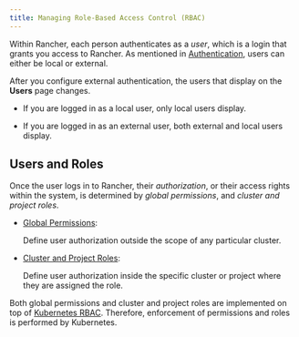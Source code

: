 ```yaml
---
title: Managing Role-Based Access Control (RBAC)
---
```


<head>
  <link rel="canonical" href="https://ranchermanager.docs.rancher.com/pages-for-subheaders/manage-role-based-access-control-rbac"/>
</head>

Within Rancher, each person authenticates as a _user_, which is a login that grants you access to Rancher. As mentioned in [Authentication](../authentication-config/authentication-config.md), users can either be local or external.

After you configure external authentication, the users that display on the **Users** page changes.

- If you are logged in as a local user, only local users display.

- If you are logged in as an external user, both external and local users display.

## Users and Roles

Once the user logs in to Rancher, their _authorization_, or their access rights within the system, is determined by _global permissions_, and _cluster and project roles_.

- [Global Permissions](global-permissions.md):

    Define user authorization outside the scope of any particular cluster.

- [Cluster and Project Roles](cluster-and-project-roles.md):

    Define user authorization inside the specific cluster or project where they are assigned the role.

Both global permissions and cluster and project roles are implemented on top of [Kubernetes RBAC](https://kubernetes.io/docs/reference/access-authn-authz/rbac/). Therefore, enforcement of permissions and roles is performed by Kubernetes.
